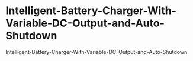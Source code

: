 # Intelligent-Battery-Charger-With-Variable-DC-Output-and-Auto-Shutdown
Intelligent-Battery-Charger-With-Variable-DC-Output-and-Auto-Shutdown
